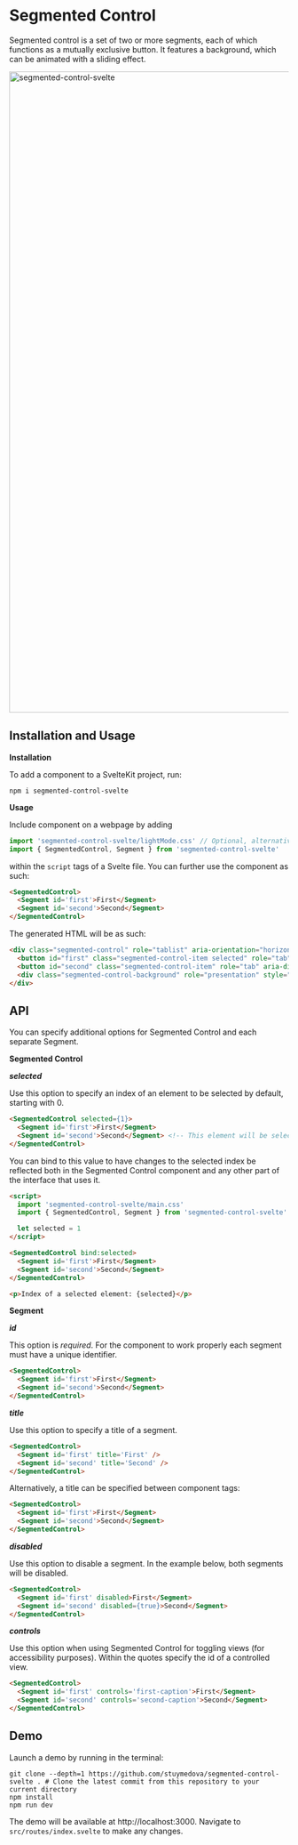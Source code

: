 # Segmented Control

Segmented control is a set of two or more segments, each of which functions as a mutually exclusive button. It features a background, which can be animated with a sliding effect.

<img width="1153" alt="segmented-control-svelte" src="https://user-images.githubusercontent.com/53351370/150729107-af17b189-4b81-42ec-8fda-985699180c8e.png">

## Installation and Usage

**Installation**

To add a component to a SvelteKit project, run:
```shell
npm i segmented-control-svelte
```

**Usage**

Include component on a webpage by adding 
```js
import 'segmented-control-svelte/lightMode.css' // Optional, alternatively use darkMode.css or a custom stylesheet
import { SegmentedControl, Segment } from 'segmented-control-svelte'
```
within the `script` tags of a Svelte file. You can further use the component as such:

```html
<SegmentedControl>
  <Segment id='first'>First</Segment>
  <Segment id='second'>Second</Segment>
</SegmentedControl>
```

The generated HTML will be as such:

```html
<div class="segmented-control" role="tablist" aria-orientation="horizontal">
  <button id="first" class="segmented-control-item selected" role="tab" aria-disabled="false" aria-selected="true" tabindex="0">First</button>
  <button id="second" class="segmented-control-item" role="tab" aria-disabled="false" aria-selected="false" tabindex="-1">Second</button>
  <div class="segmented-control-background" role="presentation" style="width: 75px; transform: translateX(2px);"></div>
</div>
```

## API

You can specify additional options for Segmented Control and each separate Segment.

**Segmented Control**

***selected***

Use this option to specify an index of an element to be selected by default, starting with 0.

```html
<SegmentedControl selected={1}>
  <Segment id='first'>First</Segment>
  <Segment id='second'>Second</Segment> <!-- This element will be selected initially -->
</SegmentedControl>
```

You can bind to this value to have changes to the selected index be reflected both in the Segmented Control component and any other part of the interface that uses it.

```html
<script>
  import 'segmented-control-svelte/main.css'
  import { SegmentedControl, Segment } from 'segmented-control-svelte'

  let selected = 1
</script>

<SegmentedControl bind:selected>
  <Segment id='first'>First</Segment>
  <Segment id='second'>Second</Segment>
</SegmentedControl>

<p>Index of a selected element: {selected}</p>
```

**Segment**

***id***

This option is *required*. For the component to work properly each segment must have a unique identifier.

```html
<SegmentedControl>
  <Segment id='first'>First</Segment>
  <Segment id='second'>Second</Segment>
</SegmentedControl>
```

***title***

Use this option to specify a title of a segment.

```html
<SegmentedControl>
  <Segment id='first' title='First' />
  <Segment id='second' title='Second' />
</SegmentedControl>
```

Alternatively, a title can be specified between component tags:

```html
<SegmentedControl>
  <Segment id='first'>First</Segment>
  <Segment id='second'>Second</Segment>
</SegmentedControl>
```

***disabled***

Use this option to disable a segment. In the example below, both segments will be disabled.

```html
<SegmentedControl>
  <Segment id='first' disabled>First</Segment>
  <Segment id='second' disabled={true}>Second</Segment>
</SegmentedControl>
```

***controls***

Use this option when using Segmented Control for toggling views (for accessibility purposes). Within the quotes specify the id of a controlled view.

<!-- TODO: provide a more complete example -->
```html
<SegmentedControl>
  <Segment id='first' controls='first-caption'>First</Segment>
  <Segment id='second' controls='second-caption'>Second</Segment>
</SegmentedControl>
```

## Demo

Launch a demo by running in the terminal:

```shell
git clone --depth=1 https://github.com/stuymedova/segmented-control-svelte . # Clone the latest commit from this repository to your current directory
npm install
npm run dev
```

The demo will be available at http://localhost:3000. Navigate to `src/routes/index.svelte` to make any changes.